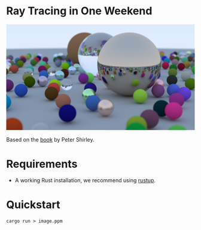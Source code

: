 # Ray Tracing in One Weekend

![Raytracing](thumbnail.png)

Based on the [book](https://raytracing.github.io/books/RayTracingInOneWeekend.html) by Peter Shirley.

# Requirements
- A working Rust installation, we recommend using [rustup](https://rustup.rs/).

# Quickstart
```console
cargo run > image.ppm
```
